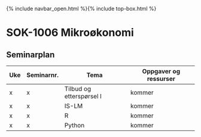 {% include navbar_open.html %}{% include top-box.html %}
# SOK-1006 Mikroøkonomi    

## Seminarplan   



|Uke | Seminarnr. | Tema                        |  Oppgaver og ressurser  |
|----|------------|-----------------------------|-------------------------|
| x  | x          | Tilbud og etterspørsel I    | kommer                  |
| x  | x          | IS-LM                       | kommer                  |
| x  | x          | R                           | kommer                  |
| x  | x          | Python                      | kommer                  |
